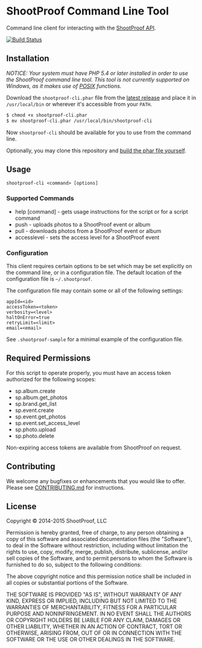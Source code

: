 # ShootProof Command Line Tool

Command line client for interacting with the [ShootProof API](http://developer.shootproof.com).

[![Build Status](https://travis-ci.org/ShootProof/shootproof-cli.svg?branch=master)](https://travis-ci.org/ShootProof/shootproof-cli)

## Installation

_NOTICE: Your system must have PHP 5.4 or later installed in order to use the ShootProof command line tool. This tool is not currently supported on Windows, as it makes use of [POSIX](http://php.net/posix) functions._

Download the `shootproof-cli.phar` file from the [latest release](https://github.com/ShootProof/shootproof-cli/releases/latest) and place it in `/usr/local/bin` or wherever it's accessible from your `PATH`.

``` bash
$ chmod +x shootproof-cli.phar
$ mv shootproof-cli.phar /usr/local/bin/shootproof-cli
```

Now `shootproof-cli` should be available for you to use from the command line.

Optionally, you may clone this repository and [build the phar file yourself](#building-the-phar-file).


## Usage

```
shootproof-cli <command> [options]
```

### Supported Commands

* help [command] - gets usage instructions for the script or for a script command
* push - uploads photos to a ShootProof event or album
* pull - downloads photos from a ShootProof event or album
* accesslevel - sets the access level for a ShootProof event

### Configuration

This client requires certain options to be set which may be set explicitly on the command line, or in a configuration file. The default location of the configuration file is `~/.shootproof`.

The configuration file may contain some or all of the following settings:

```
appId=<id>
accessToken=<token>
verbosity=<level>
haltOnError=true
retryLimit=<limit>
email=<email>
```

See `.shootproof-sample` for a minimal example of the configuration file.


## Required Permissions

For this script to operate properly, you must have an access token authorized for the following scopes:

* sp.album.create
* sp.album.get_photos
* sp.brand.get_list
* sp.event.create
* sp.event.get_photos
* sp.event.set_access_level
* sp.photo.upload
* sp.photo.delete

Non-expiring access tokens are available from ShootProof on request.


## Contributing

We welcome any bugfixes or enhancements that you would like to offer. Please see [CONTRIBUTING.md](CONTRIBUTING.md) for instructions.


## License

Copyright © 2014-2015 ShootProof, LLC

Permission is hereby granted, free of charge, to any person obtaining
a copy of this software and associated documentation files (the
"Software"), to deal in the Software without restriction, including
without limitation the rights to use, copy, modify, merge, publish,
distribute, sublicense, and/or sell copies of the Software, and to
permit persons to whom the Software is furnished to do so, subject to
the following conditions:

The above copyright notice and this permission notice shall be
included in all copies or substantial portions of the Software.

THE SOFTWARE IS PROVIDED "AS IS", WITHOUT WARRANTY OF ANY KIND,
EXPRESS OR IMPLIED, INCLUDING BUT NOT LIMITED TO THE WARRANTIES OF
MERCHANTABILITY, FITNESS FOR A PARTICULAR PURPOSE AND
NONINFRINGEMENT. IN NO EVENT SHALL THE AUTHORS OR COPYRIGHT HOLDERS BE
LIABLE FOR ANY CLAIM, DAMAGES OR OTHER LIABILITY, WHETHER IN AN ACTION
OF CONTRACT, TORT OR OTHERWISE, ARISING FROM, OUT OF OR IN CONNECTION
WITH THE SOFTWARE OR THE USE OR OTHER DEALINGS IN THE SOFTWARE.
